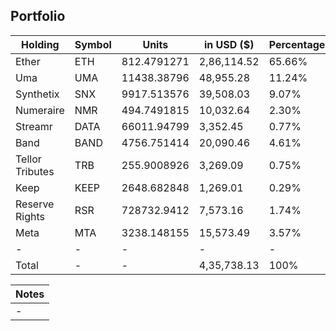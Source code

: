 ## Portfolio

| Holding         | Symbol | Units       | in USD ($)  | Percentage |
|-----------------|--------|-------------|-------------|------------|
| Ether           | ETH    | 812.4791271 | 2,86,114.52 | 65.66%     |
| Uma             | UMA    | 11438.38796 | 48,955.28   | 11.24%     |
| Synthetix       | SNX    | 9917.513576 | 39,508.03   | 9.07%      |
| Numeraire       | NMR    | 494.7491815 | 10,032.64   | 2.30%      |
| Streamr         | DATA   | 66011.94799 | 3,352.45    | 0.77%      |
| Band            | BAND   | 4756.751414 | 20,090.46   | 4.61%      |
| Tellor Tributes | TRB    | 255.9008926 | 3,269.09    | 0.75%      |
| Keep            | KEEP   | 2648.682848 | 1,269.01    | 0.29%      |
| Reserve Rights  | RSR    | 728732.9412 | 7,573.16    | 1.74%      |
| Meta            | MTA    | 3238.148155 | 15,573.49   | 3.57%      |
| -               | -      | -           | -           | -          |
| Total           | -      | -           | 4,35,738.13 | 100%       |

|Notes|
|---|
|-|
